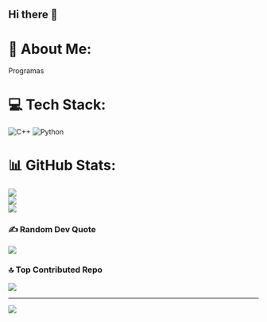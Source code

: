 ## Hi there 👋

# 💫 About Me:
Programas


# 💻 Tech Stack:
![C++](https://img.shields.io/badge/c++-%2300599C.svg?style=for-the-badge&logo=c%2B%2B&logoColor=white) ![Python](https://img.shields.io/badge/python-3670A0?style=for-the-badge&logo=python&logoColor=ffdd54)
# 📊 GitHub Stats:
![](https://github-readme-stats.vercel.app/api?username=Franmarr&theme=dark&hide_border=true&include_all_commits=false&count_private=false)<br/>
![](https://github-readme-streak-stats.herokuapp.com/?user=Franmarr&theme=dark&hide_border=true)<br/>
![](https://github-readme-stats.vercel.app/api/top-langs/?username=Franmarr&theme=dark&hide_border=true&include_all_commits=false&count_private=false&layout=compact)

### ✍️ Random Dev Quote
![](https://quotes-github-readme.vercel.app/api?type=horizontal&theme=radical)

### 🔝 Top Contributed Repo
![](https://github-contributor-stats.vercel.app/api?username=Franmarr&limit=5&theme=dark&combine_all_yearly_contributions=true)

---
[![](https://visitcount.itsvg.in/api?id=Franmarr&icon=0&color=0)](https://visitcount.itsvg.in)

<!-- Proudly created with GPRM ( https://gprm.itsvg.in ) -->
